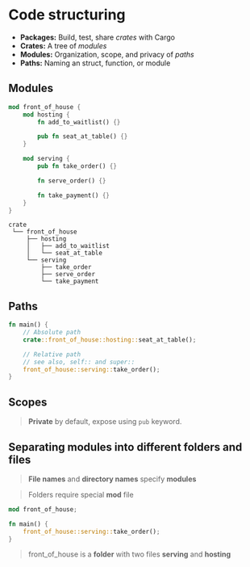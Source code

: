 # Code structuring
* **Packages:** Build, test, share *crates* with Cargo
* **Crates:** A tree of *modules*
* **Modules:** Organization, scope, and privacy of *paths*
* **Paths:** Naming an struct, function, or module

## Modules
```rust
mod front_of_house {
    mod hosting {
        fn add_to_waitlist() {}

        pub fn seat_at_table() {}
    }

    mod serving {
        pub fn take_order() {}

        fn serve_order() {}

        fn take_payment() {}
    }
}
```
```
crate
 └── front_of_house
     ├── hosting
     │   ├── add_to_waitlist
     │   └── seat_at_table
     └── serving
         ├── take_order
         ├── serve_order
         └── take_payment
```

## Paths
```rust
fn main() {
    // Absolute path
    crate::front_of_house::hosting::seat_at_table();

    // Relative path
    // see also, self:: and super::
    front_of_house::serving::take_order();
}

```

## Scopes
> **Private** by default, expose using `pub` keyword. 

## Separating modules into different folders and files
> **File names** and **directory names** specify **modules**

> Folders require special **mod** file

```rust
mod front_of_house;

fn main() {
    front_of_house::serving::take_order();
}

```
> front_of_house is a **folder** with two files **serving** and **hosting**